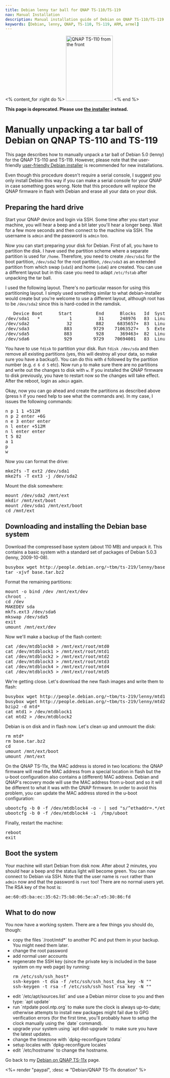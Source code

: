 ```yaml
---
title: Debian lenny tar ball for QNAP TS-110/TS-119
nav: Manual Installation
description: Manual installation guide of Debian on QNAP TS-110/TS-119
keywords: [Debian, lenny, QNAP, TS-110, TS-119, ARM, armel]
---
```


<% content_for :right do %>
<img src = "../images/r_qnap_ts110.jpg" class="border" alt="QNAP TS-110 from the front" width="148" height="206" />
<% end %>

<p><b>This page is deprecated.  Please use <a href = "../install/">the
installer</a> instead.</b></p>

<h1>Manually unpacking a tar ball of Debian on QNAP TS-110 and TS-119</h1>

This page describes how to manually unpack a tar ball of Debian 5.0 (lenny)
for the QNAP TS-110 and TS-119.  However, please note that the
user-friendly <a href = "../install/">user-friendly Debian installer</a> is
recommended for new installations.

Even though this procedure doesn't require a serial console, I suggest
you only install Debian this way if you can make a serial console for
your QNAP in case something goes wrong.  Note that this procedure will
<em>replace</em> the QNAP firmware in flash with Debian and erase all
your data on your disk.

<h2>Preparing the hard drive</h2>

Start your QNAP device and login via SSH.  Some time after you start your
machine, you will hear a beep and a bit later you'll hear a longer beep.
Wait for a few more seconds and then connect to the machine via SSH.  The
username is `admin` and the password is `admin` too.

Now you can start preparing your disk for Debian.  First of all, you have
to partition the disk.  I have used the partition scheme where a separate
partition is used for `/home`.  Therefore, you need to create `/dev/sda1`
for the boot partition, `/dev/sda2` for the root partition, `/dev/sda3` as
an extended partition from which swap (`sda5`) and home (`sda6`) are
created.  You can use a different layout but in this case you need to adapt
`/etc/fstab` after unpacking the tar ball.

I used the following layout.  There's no particular reason for using this
partitioning layout.  I simply used something similar to what
debian-installer would create but you're welcome to use a different layout,
although root has to be `/dev/sda2` since this is hard-coded in the
ramdisk.

<div class="code">
<pre>
   Device Boot      Start         End      Blocks   Id  System
/dev/sda1   *           1          31      248976   83  Linux
/dev/sda2              32         882     6835657+  83  Linux
/dev/sda3             883        9729    71063527+   5  Extended
/dev/sda5             883         928      369463+  82  Linux swap
/dev/sda6             929        9729    70694001   83  Linux
</pre>
</div>

You have to use `fdisk` to partition your disk.  Run `fdisk /dev/sda` and
then remove all existing partitions (yes, this will destroy all your data,
so make sure you have a backup!).  You can do this with `d` followed by the
partition number (e.g. `d 6 d 5` etc).  Now run `p` to make sure there are
no partitions and write out the changes to disk with `w`.  If you installed
the QNAP firmware to disk previously, you have to restart now so the
changes will take effect.  After the reboot, login as `admin` again.

Okay, now you can go ahead and create the partitions as described above
(press `h` if you need help to see what the commands are).  In my case, I
issues the following commands:

<div class="code">
<pre>
n p 1 1 +512M
n p 2 enter +6G
n e 3 enter enter
n l enter +512M
n l enter enter
t 5 82
a 1
p
w
</pre>
</div>

Now you can format the drive:

<div class="code">
<pre>
mke2fs -T ext2 /dev/sda1
mke2fs -T ext3 -j /dev/sda2
</pre>
</div>

Mount the disk somewhere:

<div class="code">
<pre>
mount /dev/sda2 /mnt/ext
mkdir /mnt/ext/boot
mount /dev/sda1 /mnt/ext/boot
cd /mnt/ext
</pre>
</div>

<h2>Downloading and installing the Debian base system</h2>

Download the compressed base system (about 110 MB) and unpack it.  This
contains a basic system with a standard set of packages of Debian 5.0.3
(lenny, 2009-10-08).

<div class="code">
<pre>
busybox wget http://people.debian.org/~tbm/ts-219/lenny/base.tar.bz2
tar -xjvf base.tar.bz2
</pre>
</div>

Format the remaining partitions:

<div class="code">
<pre>
mount -o bind /dev /mnt/ext/dev
chroot .
cd /dev
MAKEDEV sda
mkfs.ext3 /dev/sda6
mkswap /dev/sda5
exit
umount /mnt/ext/dev
</pre>
</div>

Now we'll make a backup of the flash content:

<div class="code">
<pre>
cat /dev/mtdblock0 &gt; /mnt/ext/root/mtd0
cat /dev/mtdblock1 &gt; /mnt/ext/root/mtd1
cat /dev/mtdblock2 &gt; /mnt/ext/root/mtd2
cat /dev/mtdblock3 &gt; /mnt/ext/root/mtd3
cat /dev/mtdblock4 &gt; /mnt/ext/root/mtd4
cat /dev/mtdblock5 &gt; /mnt/ext/root/mtd5
</pre>
</div>

We're getting close.  Let's download the new flash images and write them to
flash:

<div class="code">
<pre>
busybox wget http://people.debian.org/~tbm/ts-219/lenny/mtd1.bz2
busybox wget http://people.debian.org/~tbm/ts-219/lenny/mtd2.bz2
bzip2 -d mtd*
cat mtd1 &gt; /dev/mtdblock1
cat mtd2 &gt; /dev/mtdblock2
</pre>
</div>

Debian is on disk and in flash now.  Let's clean up and unmount the disk:

<div class="code">
<pre>
rm mtd*
rm base.tar.bz2
cd
umount /mnt/ext/boot
umount /mnt/ext
</pre>
</div>

On the QNAP TS-11x, the MAC address is stored in two locations: the QNAP
firmware will read the MAC address from a special location in flash but the
u-boot configuration also contains a (different) MAC address.  Debian and
QNAP's recovery mode will use the MAC address from u-boot and so it will be
different to what it was with the QNAP firmware.  In order to avoid this
problem, you can update the MAC address stored in the u-boot configuration:

<div class="code">
<pre>
ubootcfg -b 0 -f /dev/mtdblock4 -o - | sed "s/^ethaddr=.*/ethaddr=`get_mac`/" &gt; /tmp/uboot
ubootcfg -b 0 -f /dev/mtdblock4 -i  /tmp/uboot
</pre>
</div>

Finally, restart the machine:

<div class="code">
<pre>
reboot
exit
</pre>
</div>

<h2>Boot the system</h2>

Your machine will start Debian from disk now.  After about 2 minutes, you
should hear a beep and the status light will become green.  You can now
connect to Debian via SSH.  Note that the user name is `root` rather than
`admin` now and that the password is `root` too!  There are no normal users
yet.  The RSA key of the host is:

<div class="code">
<pre>
ae:60:d5:ba:ec:35:62:75:b8:06:5e:a7:e5:30:86:fd
</pre>
</div>

<h2>What to do now</h2>

You now have a working system.  There are a few things you should do,
though:

<ul>

<li>copy the files `/root/mtd*` to another PC and put them in your backup.
You might need them later.</li>

<li>change the root password</li>

<li>add normal user accounts</li>

<li>regenerate the SSH key (since the private key is included in the base
system on my web page) by running:

<div class="code">
<pre>
rm /etc/ssh/ssh_host*
ssh-keygen -t dsa -f /etc/ssh/ssh_host_dsa_key -N ""
ssh-keygen -t rsa -f /etc/ssh/ssh_host_rsa_key -N ""
</pre>
</div>

</li>

<li>edit `/etc/apt/sources.list` and use a Debian mirror close to you and
then type: `apt update`</li>

<li>run `ntpdate pool.ntp.org` to make sure the clock is always up-to-date;
otherwise attempts to install new packages might fail due to GPG
verification errors (for the first time, you'll probably have to setup the
clock manually using the `date` command).</li>

<li>upgrade your system using `apt dist-upgrade` to make sure you have
the latest updates.</li>

<li>change the timezone with `dpkg-reconfigure tzdata`</li>

<li>setup locales with `dpkg-reconfigure locales`</li>

<li>edit `/etc/hostname` to change the hostname.</li>

</ul>

Go back to my <a href = "..">Debian on QNAP TS-11x</a> page.

<%= render "paypal", :desc => "Debian/QNAP TS-11x donation" %>

